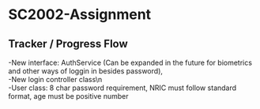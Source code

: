 # SC2002-Assignment

## Tracker / Progress Flow

-New interface: AuthService (Can be expanded in the future for biometrics and other ways of loggin in besides password),<br/>
-New login controller class\n<br/>
-User class: 8 char password requirement, NRIC must follow standard format, age must be positive number

